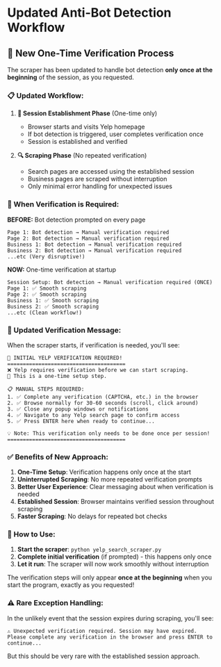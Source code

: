 # Updated Anti-Bot Detection Workflow

## 🔄 New One-Time Verification Process

The scraper has been updated to handle bot detection **only once at the beginning** of the session, as you requested.

### **📋 Updated Workflow:**

1. **🔐 Session Establishment Phase** (One-time only)

   - Browser starts and visits Yelp homepage
   - If bot detection is triggered, user completes verification once
   - Session is established and verified

2. **🔍 Scraping Phase** (No repeated verification)
   - Search pages are accessed using the established session
   - Business pages are scraped without interruption
   - Only minimal error handling for unexpected issues

### **🚨 When Verification is Required:**

**BEFORE:** Bot detection prompted on every page

```
Page 1: Bot detection → Manual verification required
Page 2: Bot detection → Manual verification required
Business 1: Bot detection → Manual verification required
Business 2: Bot detection → Manual verification required
...etc (Very disruptive!)
```

**NOW:** One-time verification at startup

```
Session Setup: Bot detection → Manual verification required (ONCE)
Page 1: ✅ Smooth scraping
Page 2: ✅ Smooth scraping
Business 1: ✅ Smooth scraping
Business 2: ✅ Smooth scraping
...etc (Clean workflow!)
```

### **📱 Updated Verification Message:**

When the scraper starts, if verification is needed, you'll see:

```
🚨 INITIAL YELP VERIFICATION REQUIRED!
======================================
❌ Yelp requires verification before we can start scraping.
🔧 This is a one-time setup step.

📋 MANUAL STEPS REQUIRED:
1. ✅ Complete any verification (CAPTCHA, etc.) in the browser
2. ✅ Browse normally for 30-60 seconds (scroll, click around)
3. ✅ Close any popup windows or notifications
4. ✅ Navigate to any Yelp search page to confirm access
5. ✅ Press ENTER here when ready to continue...

💡 Note: This verification only needs to be done once per session!
======================================
```

### **✅ Benefits of New Approach:**

1. **One-Time Setup**: Verification happens only once at the start
2. **Uninterrupted Scraping**: No more repeated verification prompts
3. **Better User Experience**: Clear messaging about when verification is needed
4. **Established Session**: Browser maintains verified session throughout scraping
5. **Faster Scraping**: No delays for repeated bot checks

### **🎯 How to Use:**

1. **Start the scraper**: `python yelp_search_scraper.py`
2. **Complete initial verification** (if prompted) - this happens only once
3. **Let it run**: The scraper will now work smoothly without interruption

The verification steps will only appear **once at the beginning** when you start the program, exactly as you requested!

### **⚠️ Rare Exception Handling:**

In the unlikely event that the session expires during scraping, you'll see:

```
⚠️ Unexpected verification required. Session may have expired.
Please complete any verification in the browser and press ENTER to continue...
```

But this should be very rare with the established session approach.
